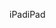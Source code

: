 <span data-ttu-id="b2c7c-101">iPad</span><span class="sxs-lookup"><span data-stu-id="b2c7c-101">iPad</span></span>